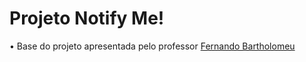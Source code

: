# Projeto Notify Me!

• Base do projeto apresentada pelo professor [Fernando Bartholomeu](https://github.com/fernandobrscunha)
